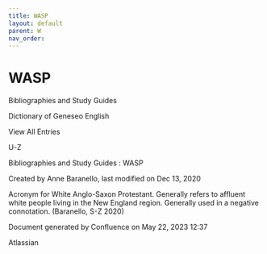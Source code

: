 ```yaml
---
title: WASP
layout: default
parent: W
nav_order:
---
```


# WASP

Bibliographies and Study Guides

Dictionary of Geneseo English

View All Entries

U-Z

Bibliographies and Study Guides : WASP

Created by  Anne Baranello, last modified on Dec 13, 2020

Acronym for White Anglo-Saxon Protestant. Generally refers to affluent white people living in the New England region. Generally used in a negative connotation. (Baranello, S-Z 2020)

Document generated by Confluence on May 22, 2023 12:37

Atlassian

